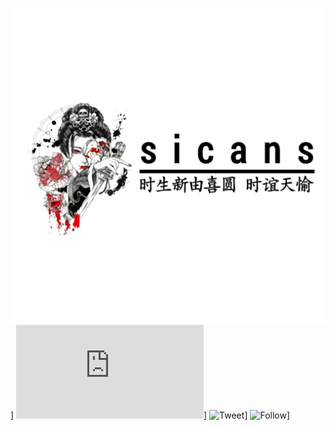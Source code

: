 ![alt tag](https://github.com/cantixcrew/s1cans/blob/master/img/1593113761752.png)]
![Size](https://img.shields.io/github/size/cantixcrew/s1cans/README.md)]
![Tweet](https://img.shields.io/twitter/url?style=social&url=https%3A%2F%2Ftwitter.com%2Fnenghaxor)]
![Follow](https://img.shields.io/twitter/follow/nenghaxor?label=Follow&style=social)]
